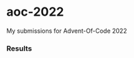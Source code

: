 # aoc-2022
My submissions for Advent-Of-Code 2022

### Results
<!--- advent_readme_stars table --->
